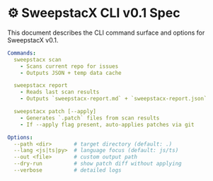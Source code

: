 # ⚙️ SweepstacX CLI v0.1 Spec

This document describes the CLI command surface and options for SweepstacX v0.1.

```yaml
Commands:
  sweepstacx scan
    - Scans current repo for issues
    - Outputs JSON + temp data cache

  sweepstacx report
    - Reads last scan results
    - Outputs `sweepstacx-report.md` + `sweepstacx-report.json`

  sweepstacx patch [--apply]
    - Generates `.patch` files from scan results
    - If --apply flag present, auto-applies patches via git

Options:
  --path <dir>       # target directory (default: .)
  --lang <js|ts|py>  # language focus (default: js/ts)
  --out <file>       # custom output path
  --dry-run          # show patch diff without applying
  --verbose          # detailed logs

